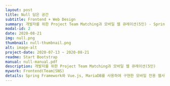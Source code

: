 ```yaml
---
layout: post
title: Null 담은 공간
subtitle: Frontend + Web Design
summary: 개발자를 위한 Project Team Matching과 모바일 웹 큐레이션(5인) - Spring, Vue.js, MariaDB, Git, Jira
modal-id: 2
date: 2020-08-21
img: null.png
thumbnail: null-thumbnail.png
alt: image-alt
project-date: 2020-07-13 ~ 2020-08-21
readme: Start Bootstrap
manual: null-manual.pdf
description: 개발자를 위한 Project Team Matching과 모바일 웹 큐레이션(5인)
mywork: Frontend(Team|SNS)
details: Spring Framework와 Vue.js, MariaDB를 사용하여 구현한 모바일 전용 웹사이트. 기본적인 SNS 기능과 함께 Project Team Matching을 통해 개발자들에게 도움을 줄 수 있는 사이트가 목적.
---
```

